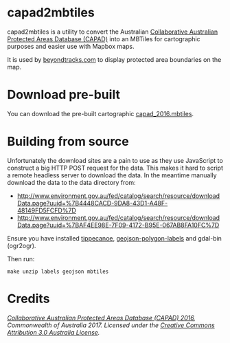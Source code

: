 # capad2mbtiles

capad2mbtiles is a utility to convert the Australian [Collaborative Australian Protected Areas Database (CAPAD)](http://www.environment.gov.au/land/nrs/science/capad) into an MBTiles for cartographic purposes and easier use with Mapbox maps.

It is used by [beyondtracks.com](https://www.beyondtracks.com) to display protected area boundaries on the map.

# Download pre-built

You can download the pre-built cartographic [capad_2016.mbtiles](https://www.beyondtracks.com/contrib/capad_2016.mbtiles).

# Building from source

Unfortunately the download sites are a pain to use as they use JavaScript to construct a big HTTP POST request for the data. This makes it hard to script a remote headless server to download the data. In the meantime manually download the data to the data directory from:

- http://www.environment.gov.au/fed/catalog/search/resource/downloadData.page?uuid=%7B4448CACD-9DA8-43D1-A48F-48149FD5FCFD%7D
- http://www.environment.gov.au/fed/catalog/search/resource/downloadData.page?uuid=%7BAF4EE98E-7F09-4172-B95E-067AB8FA10FC%7D

Ensure you have installed [tippecanoe](https://github.com/mapbox/tippecanoe), [geojson-polygon-labels](https://github.com/andrewharvey/geojson-polygon-labels) and gdal-bin (ogr2ogr).

Then run:

    make unzip labels geojson mbtiles

# Credits

_[Collaborative Australian Protected Areas Database (CAPAD) 2016](http://www.environment.gov.au/land/nrs/science/capad), Commonwealth of Australia 2017. Licensed under the [Creative Commons Attribution 3.0 Australia License](http://creativecommons.org/licenses/by/3.0/au/deed.en)._
